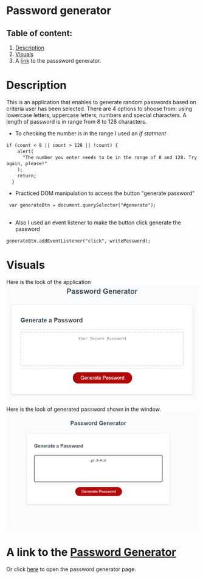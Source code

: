 # Password generator

## Table of content:

1. [Description](#description)
2. [Visuals](#visuals)
3. A [link](https://anastasiia-ciloci.github.io/Password_generator/) to the passsword generator.

# Description

This is an application that enables to generate random passwords based on criteria user has been selected.
There are 4 options to shoose from: using lowercase letters, uppercase letters, numbers and special characters. A length of password is in range from 8 to 128 characters.

- To checking the number is in the range I used an _if statment_

```
if (count < 8 || count > 128 || !count) {
    alert(
      "The number you enter needs to be in the range of 8 and 128. Try again, please!"
    );
    return;
  }

```

- Practiced DOM manipulation to access the button "generate password"

```
 var generateBtn = document.querySelector("#generate");


```

- Also I used an event listener to make the button click generate the password

```
generateBtn.addEventListener("click", writePassword);

```

# Visuals

Here is the look of the application
![Screenshot of demo password generator](./assets/images/demo.png)

Here is the look of generated password shown in the window.
![Screenshot of generated password app](./assets/images/password-generated.png)

# A link to the [Password Generator](https://anastasiia-ciloci.github.io/Password_generator/)

Or click [here](https://anastasiia-ciloci.github.io/Password_generator/) to open the password generator page.
